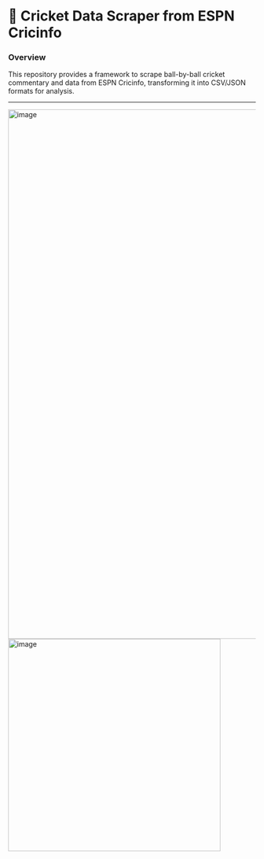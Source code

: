 # 🏏 **Cricket Data Scraper from ESPN Cricinfo**  

### **Overview**  
This repository provides a framework to scrape ball-by-ball cricket commentary and data from ESPN Cricinfo, transforming it into CSV/JSON formats for analysis.

---

<img width="1077" alt="image" src="https://github.com/user-attachments/assets/309f6ecd-3c2c-4cd0-a0ae-b8b073a57041">

<img width="432" alt="image" src="https://github.com/user-attachments/assets/1d3e0a82-e421-4b2a-b2a2-68d7b7416607">
